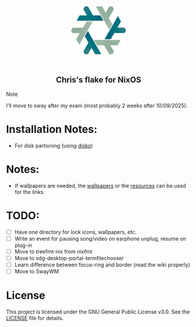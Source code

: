 <p align="center">
    <img src="./.github/assets/nixos-logo.png" width="150px"/>
    <h2 align="center"><br>Chris's flake for NixOS<br></h2>
</p>

>[!NOTE]
>I'll move to sway after my exam (most probably 2 weeks after 10/09/2025).


# Installation Notes:

- For disk partioning (using [disko](https://github.com/nix-community/disko))

# Notes:

- If wallpapers are needed, the [wallpapers](https//github.com/rachitve6h2g/Wallpapers) or the [resources](./resources.md) can be used for the links.

# TODO:
- [ ] Have one directory for lock icons, wallpapers, etc.
- [ ] Write an event for pausing song/video on earphone unplug, resume on plug-in
- [ ] Move to treefmt-nix from nixfmt
- [ ] Move to xdg-desktop-portal-termfilechooser
- [ ] Learn difference between focus-ring and border (read the wiki properly)
- [ ] Move to SwayWM

# License

This project is licensed under the GNU General Public License v3.0.
See the [LICENSE](./LICENSE) file for details.
